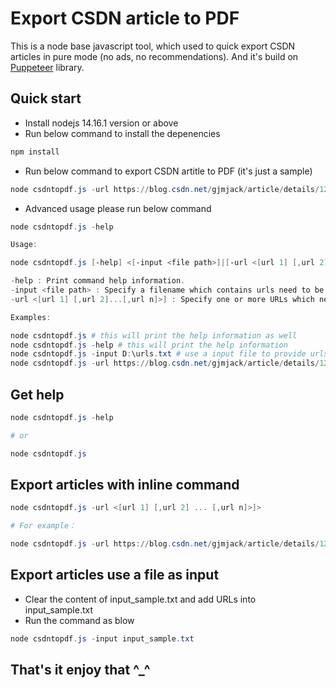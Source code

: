 # Export CSDN article to PDF

This is a node base javascript tool, which used to quick export CSDN articles in pure mode (no ads, no recommendations). And it's build on [Puppeteer](http://www.puppeteerjs.com/) library.

## Quick start

- Install nodejs 14.16.1 version or above
- Run below command to install the depenencies

```powershell
npm install
```
- Run below command to export CSDN artitle to PDF (it's just a sample)

```powershell
node csdntopdf.js -url https://blog.csdn.net/gjmjack/article/details/120338321
```

- Advanced usage please run below command

``` powershell
node csdntopdf.js -help

Usage:

node csdntopdf.js [-help] <[-input <file path>]|[-url <[url 1] [,url 2] ... [,url n]>]>

-help : Print command help information.
-input <file path> : Specify a filename which contains urls need to be exported.
-url <[url 1] [,url 2]...[,url n]>] : Specify one or more URLs which need to be exported, each URL will be separated by ','. 

Examples:

node csdntopdf.js # this will print the help information as well
node csdntopdf.js -help # this will print the help information
node csdntopdf.js -input D:\urls.txt # use a input file to provide urls
node csdntopdf.js -url https://blog.csdn.net/gjmjack/article/details/120338321 # use inline command to export pages

```

## Get help

```powershell
node csdntopdf.js -help 

# or

node csdntopdf.js
```

## Export articles with inline command

```powershell
node csdntopdf.js -url <[url 1] [,url 2] ... [,url n]>]>

# For example：

node csdntopdf.js -url https://blog.csdn.net/gjmjack/article/details/120338321,https://blog.csdn.net/gjmjack/article/details/118695137

```

## Export articles use a file as input

- Clear the content of input_sample.txt and add URLs into input_sample.txt
- Run the command as blow

```powershell
node csdntopdf.js -input input_sample.txt
```

## That's it enjoy that ^_^
